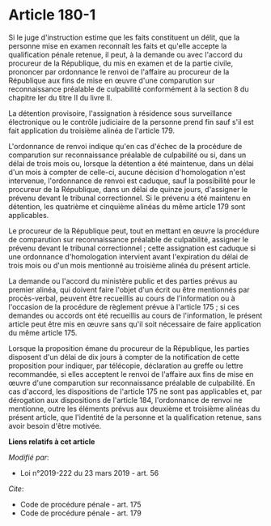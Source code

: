 # Article 180-1

Si le juge d'instruction estime que les faits constituent un délit, que la personne mise en examen reconnaît les faits et
qu'elle accepte la qualification pénale retenue, il peut, à la demande ou avec l'accord du procureur de la République, du mis
en examen et de la partie civile, prononcer par ordonnance le renvoi de l'affaire au procureur de la République aux fins de
mise en œuvre d'une comparution sur reconnaissance préalable de culpabilité conformément à la section 8 du chapitre Ier du
titre II du livre II.

La détention provisoire, l'assignation à résidence sous surveillance électronique ou le contrôle judiciaire de la personne
prend fin sauf s'il est fait application du troisième alinéa de l'article 179.

L'ordonnance de renvoi indique qu'en cas d'échec de la procédure de comparution sur reconnaissance préalable de culpabilité
ou si, dans un délai de trois mois ou, lorsque la détention a été maintenue, dans un délai d'un mois à compter de celle-ci,
aucune décision d'homologation n'est intervenue, l'ordonnance de renvoi est caduque, sauf la possibilité pour le procureur de
la République, dans un délai de quinze jours, d'assigner le prévenu devant le tribunal correctionnel. Si le prévenu a été
maintenu en détention, les quatrième et cinquième alinéas du même article 179 sont applicables.

Le procureur de la République peut, tout en mettant en œuvre la procédure de comparution sur reconnaissance préalable de
culpabilité, assigner le prévenu devant le tribunal correctionnel ; cette assignation est caduque si une ordonnance
d'homologation intervient avant l'expiration du délai de trois mois ou d'un mois mentionné au troisième alinéa du présent
article.

La demande ou l'accord du ministère public et des parties prévus au premier alinéa, qui doivent faire l'objet d'un écrit ou
être mentionnés par procès-verbal, peuvent être recueillis au cours de l'information ou à l'occasion de la procédure de
règlement prévue à l'article 175 ; si ces demandes ou accords ont été recueillis au cours de l'information, le présent
article peut être mis en œuvre sans qu'il soit nécessaire de faire application du même article 175.

Lorsque la proposition émane du procureur de la République, les parties disposent d'un délai de dix jours à compter de la
notification de cette proposition pour indiquer, par télécopie, déclaration au greffe ou lettre recommandée, si elles
acceptent le renvoi de l'affaire aux fins de mise en œuvre d'une comparution sur reconnaissance préalable de culpabilité. En
cas d'accord, les dispositions de l'article 175 ne sont pas applicables et, par dérogation aux dispositions de l'article 184,
l'ordonnance de renvoi ne mentionne, outre les éléments prévus aux deuxième et troisième alinéas du présent article, que
l'identité de la personne et la qualification retenue, sans avoir besoin d'être motivée.

**Liens relatifs à cet article**

_Modifié par_:

  - Loi n°2019-222 du 23 mars 2019 - art. 56

_Cite_:

  - Code de procédure pénale - art. 175
  - Code de procédure pénale - art. 179
